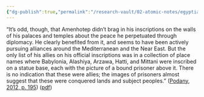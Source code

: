 ```yaml
---
{"dg-publish":true,"permalink":"/research-vault/02-atomic-notes/egyptian-inscriptions-depicting-foreign-prisoners-may-essentially-be-domestic-propaganda-hiding-the-fact-of-the-royal-alliances-abroad/"}
---
```


“It’s odd, though, that Amenhotep didn’t brag in his inscriptions on the walls of his palaces and temples about the peace he perpetuated through diplomacy. He clearly benefited from it, and seems to have been actively pursuing alliances around the Mediterranean and the Near East. But the only list of his allies on his official inscriptions was in a collection of place names where Babylonia, Alashiya, Arzawa, Hatti, and Mittani were inscribed on a statue base, each with the picture of a bound prisoner above it. There is no indication that these were allies; the images of prisoners almost suggest that these were conquered lands and subject peoples.” ([Podany, 2012, p. 195](zotero://select/library/items/GN73GMNP)) ([pdf](zotero://open-pdf/library/items/LXNK9GFK?page=220&annotation=RHWQLD83))